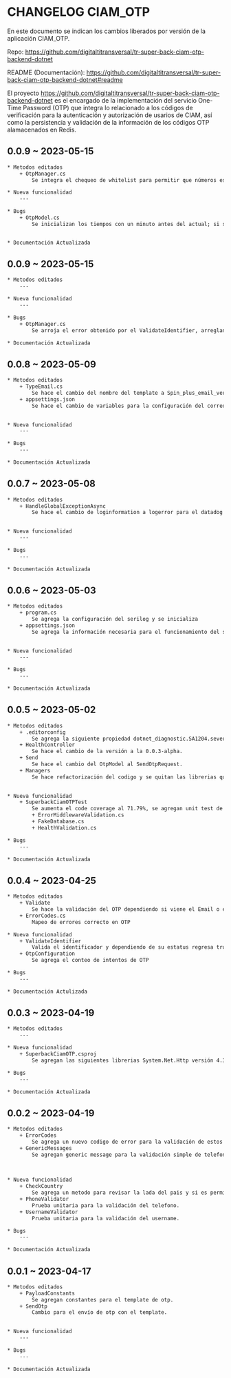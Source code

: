 # CHANGELOG CIAM_OTP

En este documento se indican los cambios liberados por versión de la aplicación CIAM_OTP.

Repo: <https://github.com/digitaltitransversal/tr-super-back-ciam-otp-backend-dotnet>

README (Documentación): <https://github.com/digitaltitransversal/tr-super-back-ciam-otp-backend-dotnet#readme>

El proyecto https://github.com/digitaltitransversal/tr-super-back-ciam-otp-backend-dotnet es el encargado de la implementación del servicio One-Time Password (OTP) que integra lo relacionado a los códigos de verificación para la autenticación y autorización de usarios de CIAM, así como la persistencia y validación de la información de los códigos OTP alamacenados en Redis.

## **0.0.9** ~ 2023-05-15
```diff
* Metodos editados    
    + OtpManager.cs
        Se integra el chequeo de whitelist para permitir que números específicos puedan tener OTP con los valores de otp dummy

* Nueva funcionalidad
    ---

* Bugs
    + OtpModel.cs
        Se inicializan los tiempos con un minuto antes del actual; si se validaba y luego pedia un otp, tenia que esperar un minuto


* Documentación Actualizada
```

## **0.0.9** ~ 2023-05-15
```diff
* Metodos editados
    ---

* Nueva funcionalidad
    ---

* Bugs
    + OtpManager.cs
        Se arroja el error obtenido por el ValidateIdentifier, arreglando la inconsistencia

* Documentación Actualizada
```


## **0.0.8** ~ 2023-05-09

```diff
* Metodos editados
    + TypeEmail.cs
        Se hace el cambio del nombre del template a Spin_plus_email_verification
    + appsettings.json
        Se hace el cambio de variables para la configuración del correo
    

* Nueva funcionalidad
    ---

* Bugs
    ---

* Documentación Actualizada
```

## **0.0.7** ~ 2023-05-08

```diff
* Metodos editados
    + HandleGlobalExceptionAsync
        Se hace el cambio de loginformation a logerror para el datadog
    

* Nueva funcionalidad
    ---

* Bugs
    ---

* Documentación Actualizada
```

## **0.0.6** ~ 2023-05-03

```diff
* Metodos editados
    + program.cs
        Se agrega la configuración del serilog y se inicializa
    + appsettings.json
        Se agrega la información necesaria para el funcionamiento del serilog con el datadog
    

* Nueva funcionalidad
    ---

* Bugs
    ---

* Documentación Actualizada
```

## **0.0.5** ~ 2023-05-02

```diff
* Metodos editados
    + .editorconfig
        Se agrega la siguiente propiedad dotnet_diagnostic.SA1204.severity = none
    + HealthController
        Se hace el cambio de la versión a la 0.0.3-alpha.
    + Send
        Se hace el cambio del OtpModel al SendOtpRequest.
    + Managers
        Se hace refactorización del codigo y se quitan las librerias que no se utilizan
    

* Nueva funcionalidad
    + SuperbackCiamOTPTest
        Se aumenta el code coverage al 71.79%, se agregan unit test de conteo de intentos, template id, US whatsapp obligatorio
        + ErrorMiddlewareValidation.cs
        + FakeDatabase.cs
        + HealthValidation.cs

* Bugs
    ---

* Documentación Actualizada
```

## **0.0.4** ~ 2023-04-25

```diff
* Metodos editados
    + Validate
        Se hace la validación del OTP dependiendo si viene el Email o el PhoneNumber.
    + ErrorCodes.cs
        Mapeo de errores correcto en OTP

* Nueva funcionalidad
    + ValidateIdentifier
        Valida el identificador y dependiendo de su estatus regresa true o false.
    + OtpConfiguration
        Se agrega el conteo de intentos de OTP

* Bugs
    ---

* Documentación Actulizada
```

## **0.0.3** ~ 2023-04-19

```diff
* Metodos editados
    ---

* Nueva funcionalidad
    + SuperbackCiamOTP.csproj
        Se agregan las siguientes librerias System.Net.Http versión 4.3.4, System.Text.RegularExpressions versión 4.3.1.

* Bugs
    ---

* Documentación Actualizada
```

## **0.0.2** ~ 2023-04-19

```diff
* Metodos editados
    + ErrorCodes
        Se agrega un nuevo codigo de error para la validación de estos codigos.
    + GenericMessages
        Se agregan generic message para la validación simple de telefono.
        
    

* Nueva funcionalidad
    + CheckCountry
        Se agrega un metodo para revisar la lada del pais y si es permitido.
    + PhoneValidator
        Prueba unitaria para la validación del telefono.
    + UsernameValidator
        Prueba unitaria para la validación del username.

* Bugs
    ---

* Documentación Actualizada
```


## **0.0.1** ~ 2023-04-17

```diff
* Metodos editados
    + PayloadConstants
        Se agregan constantes para el template de otp.
    + SendOtp
        Cambio para el envío de otp con el template.
    

* Nueva funcionalidad
    ---

* Bugs
    ---

* Documentación Actualizada
```